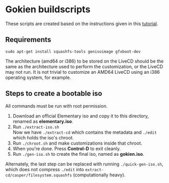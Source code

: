 # Gokien buildscripts

These scripts are created based on the instructions given in this [tutorial](https://help.ubuntu.com/community/LiveCDCustomization).

## Requirements

	sudo apt-get install squashfs-tools genisoimage gfxboot-dev

The architecture (amd64 or i386) to be stored on the LiveCD should be the same as the architecture used to perform the customization, or the LiveCD may not run. It is not trivial to customize an AMD64 LiveCD using an i386 operating system, for example.

## Steps to create a bootable iso

All commands must be run with root permission.

1. Download an official Elementary iso and copy it to this directory, renamed as **elementary.iso**.
2. Run `./extract-iso.sh`<br>
   Now we have `./extract-cd` which contains the metadata and `./edit` which holds the iso's chroot.
3. Run `./chroot.sh` and make customizations inside that chroot.
4. When you're done. Press **Control-D** to exit cleanly.
5. Run `./gen-iso.sh` to create the final iso, named as **gokien.iso**.

Alternately, the last step can be replaced with running `./quick-gen-iso.sh`, which does not compress `./edit` into `extract-cd/casper/filesystem.squashfs` (computationally heavy).
